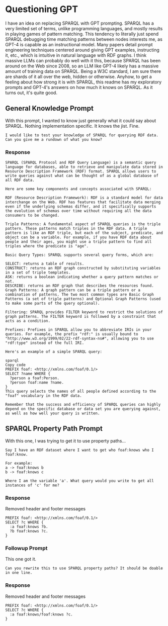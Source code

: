 # Questioning GPT
I have an idea on replacing SPARQL with GPT prompting. SPARQL has a very limited set of terms, unlike programming languages, and mostly results in playing games of pattern matching. This tendency to literally just spend SPARQL debugging time matching patterns between nodes interests me, as GPT-4 is capable as an instructional model. Many papers detail prompt engineering techniques centered around giving GPT examples, instructing it, etc., which is intuitive in natural language with RDF graphs. I think massive LLMs can probably do well with it this, because SPARQL has been around on the Web since 2008, so an LLM like GPT-4 likely has a massive amount of training data on SPARQL. Being a W3C standard, I am sure there are shards of it all over the web, hidden or otherwise. Anyhow, to get a feeling about how strong it is with SPARQL, this readme has my exploratory prompts and GPT-4's answers on how much it knows on SPARQL. As it turns out, it's quite good.

## General Knowledge Prompt
With this prompt, I wanted to know just generally what it could say about SPARQL. Nothing implementation specific. It knows the jist. Fine.

```I would like to test your knowledge of SPARQL for querying RDF data. Can you give me a rundown of what you know?```

### Response
```
SPARQL (SPARQL Protocol and RDF Query Language) is a semantic query language for databases, able to retrieve and manipulate data stored in Resource Description Framework (RDF) format. SPARQL allows users to write queries against what can be thought of as a global database of all RDF data.

Here are some key components and concepts associated with SPARQL:

RDF (Resource Description Framework): RDF is a standard model for data interchange on the Web. RDF has features that facilitate data merging even if the underlying schemas differ, and it specifically supports the evolution of schemas over time without requiring all the data consumers to be changed.

Triple Patterns: A fundamental aspect of SPARQL queries is the triple pattern. These patterns match triples in the RDF data. A triple pattern is like an RDF triple, but each of the subject, predicate, and object can be a variable. For example, if you have RDF data about people and their ages, you might use a triple pattern to find all triples where the predicate is "age".

Basic Query Types: SPARQL supports several query forms, which are:

SELECT: returns a table of results.
CONSTRUCT: returns an RDF graph constructed by substituting variables in a set of triple templates.
ASK: returns a boolean indicating whether a query pattern matches or not.
DESCRIBE: returns an RDF graph that describes the resources found.
Graph Patterns: A graph pattern can be a triple pattern or a combination of patterns. The two most common types are Basic Graph Patterns (a set of triple patterns) and Optional Graph Patterns (used to make some parts of the query optional).

Filtering: SPARQL provides FILTER keyword to restrict the solutions of graph patterns. The FILTER keyword is followed by a constraint that acts as a condition.

Prefixes: Prefixes in SPARQL allow you to abbreviate IRIs in your queries. For example, the prefix "rdf:" is usually bound to "http://www.w3.org/1999/02/22-rdf-syntax-ns#", allowing you to use "rdf:type" instead of the full IRI.

Here's an example of a simple SPARQL query:

sparql
Copy code
PREFIX foaf: <http://xmlns.com/foaf/0.1/>
SELECT ?name WHERE {
  ?person a foaf:Person.
  ?person foaf:name ?name.
}
This query selects the names of all people defined according to the "foaf" vocabulary in the RDF data.

Remember that the success and efficiency of SPARQL queries can highly depend on the specific database or data set you are querying against, as well as how well your query is written.
```

## SPARQL Property Path Prompt
With this one, I was trying to get it to use property paths...

```
Say I have an RDF dataset where I want to get who foaf:knows who I foaf:know.

For example:
a -> foaf:knows b
b -> foaf:knows c

Where I am the variable 'a'. What query would you write to get all instances of 'c' for me?
```

### Response
Removed header and footer messages
```
PREFIX foaf: <http://xmlns.com/foaf/0.1/>
SELECT ?c WHERE {
  :a foaf:knows ?b.
  ?b foaf:knows ?c.
}
```

### Followup Prompt
This one got it.

```Can you rewrite this to use SPARQL property paths? It should be doable in one line.```

### Response
Removed header and footer messages
```
PREFIX foaf: <http://xmlns.com/foaf/0.1/>
SELECT ?c WHERE {
  :a foaf:knows/foaf:knows ?c.
}
```